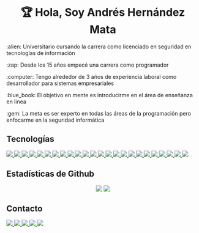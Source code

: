 <h1 align="center">🏆 Hola, Soy Andrés Hernández Mata</h1>
<p>:alien: Universitario cursando la carrera como licenciado en seguridad en tecnologías de información</p>
<p>:zap: Desde los 15 años empecé una carrera como programador</p>
<p>:computer: Tengo alrededor de 3 años de experiencia laboral como desarrollador para sistemas empresariales</p>
<p>:blue_book: El objetivo en mente es introducirme en el área de enseñanza en linea</p>
<p>:gem: La meta es ser experto en todas las áreas de la programación pero enfocarme en la seguridad informática</p>
<!--<a href="https://www.udemy.com/user/andres-hernandez-mata/">@Andres-Hernandez-Mata<a/></p>-->

## Tecnologías
<a href="#">
  <img src="https://img.shields.io/badge/Python-3776AB?style=for-the-badge&logo=python&logoColor=white" />
</a>
<a href="#">
  <img src="https://img.shields.io/badge/Java-ED8B00?style=for-the-badge&logo=java&logoColor=white" />
</a>
<a href="#">
  <img src="https://img.shields.io/badge/C%2B%2B-00599C?style=for-the-badge&logo=c%2B%2B&logoColor=white" />
</a>
<a href="#">
  <img src="https://img.shields.io/badge/JavaScript-F7DF1E?style=for-the-badge&logo=javascript&logoColor=black" />
</a>
<a href="#">
  <img src="https://img.shields.io/badge/TypeScript-007ACC?style=for-the-badge&logo=typescript&logoColor=white" />
</a>
<a href="#">
  <img src="https://img.shields.io/badge/PHP-777BB4?style=for-the-badge&logo=php&logoColor=white" />
</a>
<a href="#">
  <img src="https://img.shields.io/badge/HTML-239120?style=for-the-badge&logo=html5&logoColor=white" />
</a>
<a href="#">
  <img src="https://img.shields.io/badge/Cordova-35434F?style=for-the-badge&logo=apache-cordova&logoColor=E8E8E8" />
</a>
<a href="#">
  <img src="https://img.shields.io/badge/Ionic-3880FF?style=for-the-badge&logo=ionic&logoColor=white" />
</a>
<a href="#">
  <img src="https://img.shields.io/badge/jQuery-0769AD?style=for-the-badge&logo=jquery&logoColor=white" />
</a>
<a href="#">
  <img src="https://img.shields.io/badge/Angular-DD0031?style=for-the-badge&logo=angular&logoColor=white" />
</a>
<a href="#">
  <img src="https://img.shields.io/badge/Bootstrap-563D7C?style=for-the-badge&logo=bootstrap&logoColor=white" />
</a>
<a href="#">
  <img src="https://img.shields.io/badge/Spring-6DB33F?style=for-the-badge&logo=spring&logoColor=white" />
</a>
<a href="#">
  <img src="https://img.shields.io/badge/Spring_Boot-F2F4F9?style=for-the-badge&logo=spring-boot" />
</a>
<a href="#">
  <img src="https://img.shields.io/badge/Django-092E20?style=for-the-badge&logo=django&logoColor=white" />
</a>
<a href="#">
  <img src="https://img.shields.io/badge/PowerShell-5391FE?style=for-the-badge&logo=PowerShell&logoColor=white" />
</a>
<a href="#">
  <img src="https://img.shields.io/badge/Microsoft-666666?style=for-the-badge&logo=microsoft&logoColor=white" />
</a>
<a href="#">
  <img src="https://img.shields.io/badge/Selenium-43B02A?style=for-the-badge&logo=Selenium&logoColor=white" />
</a>
<a href="#">
  <img src="https://img.shields.io/badge/replit-667881?style=for-the-badge&logo=replit&logoColor=white" />
</a>
<a href="#">
  <img src="https://img.shields.io/badge/Google_chrome-4285F4?style=for-the-badge&logo=Google-chrome&logoColor=white" />
</a>
<a href="#">
  <img src="https://img.shields.io/badge/Windows-0078D6?style=for-the-badge&logo=windows&logoColor=white" />
</a>
<a href="#">
  <img src="https://img.shields.io/badge/Linux_Mint-87CF3E?style=for-the-badge&logo=linux-mint&logoColor=white" />
</a>
<a href="#">
  <img src="https://img.shields.io/badge/Visual_Studio_Code-0078D4?style=for-the-badge&logo=visual%20studio%20code&logoColor=white" />
</a>
<a href="#">
  <img src="https://img.shields.io/badge/Microsoft_Office-D83B01?style=for-the-badge&logo=microsoft-office&logoColor=white" />
</a>

## Estadísticas de Github
<p align="center">
  <img src="https://github-readme-stats.vercel.app/api?username=Andres-Hernandez-Mata&theme=default&show_icons=true&count_private=true&hide=issues&line_height=24">  
  <img src="https://github-readme-stats.vercel.app/api/top-langs/?username=Andres-Hernandez-Mata&layout=compact&theme=default">
</p>

## Contacto
<a href="https://www.youtube.com/channel/UCNTdFrAymidx-igGjBo2i8A">
  <img src="https://img.shields.io/badge/YouTube-FF0000?style=for-the-badge&logo=youtube&logoColor=white" />
</a>
<a href="https://www.udemy.com/user/andres-hernandez-mata/">
  <img src="https://img.shields.io/badge/Udemy-EC5252?style=for-the-badge&logo=Udemy&logoColor=white" />
</a>
<a href="https://www.facebook.com/hackeando.uanl.mx">
  <img src="https://img.shields.io/badge/Facebook-1877F2?style=for-the-badge&logo=facebook&logoColor=white" />
</a>
<a href="https://www.linkedin.com/in/andreshernandezmata/">
  <img src="https://img.shields.io/badge/linkedin-%230077B5.svg?&style=for-the-badge&logo=linkedin&logoColor=white" />
</a>
<a href="mailto:andreshernandezmta@gmail.com">
  <img src="https://img.shields.io/badge/Gmail-D14836?style=for-the-badge&logo=gmail&logoColor=white" />
</a>

<!---
Andres-Hernandez-Mata/Andres-Hernandez-Mata is a ✨ special ✨ repository because its `README.md` (this file) appears on your GitHub profile.
You can click the Preview link to take a look at your changes.
--->
